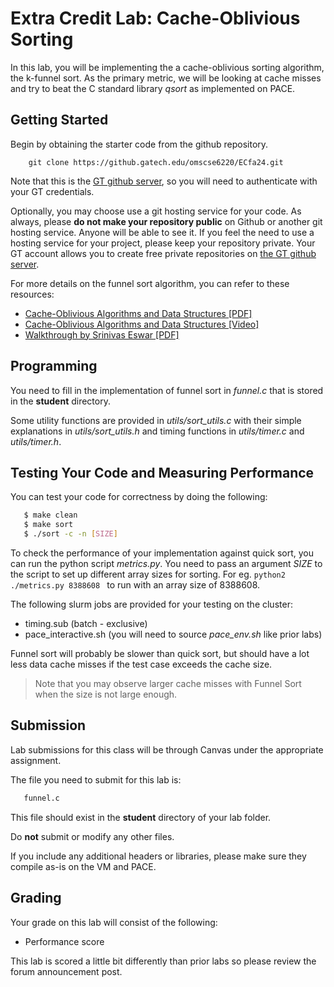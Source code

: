 # Extra Credit Lab: Cache-Oblivious Sorting

In this lab, you will be implementing the a cache-oblivious sorting algorithm, 
the k-funnel sort. As the primary metric, we will be looking at cache 
misses and try to beat the C standard library *qsort* as implemented on 
PACE.

## Getting Started
Begin by obtaining the starter code from the github repository.

```
    git clone https://github.gatech.edu/omscse6220/ECfa24.git
```

Note that this is the [GT github server](https://github.gatech.edu), so you will 
need to authenticate with your GT credentials.

Optionally, you may choose use a git hosting service for your code.  As always, 
please **do not make your repository public** on Github or another git hosting 
service. Anyone will be able to see it. If you feel the need to use a hosting 
service for your project, please keep your repository private.  Your GT account 
allows you to create free private repositories on [the GT github server](https://github.gatech.edu).  


For more details on the funnel sort algorithm, you can refer to these 
resources:

* [Cache-Oblivious Algorithms and Data Structures [PDF]](http://erikdemaine.org/papers/BRICS2002/paper.pdf)
* [Cache-Oblivious Algorithms and Data Structures [Video]](https://ocw.mit.edu/courses/electrical-engineering-and-computer-science/6-046j-design-and-analysis-of-algorithms-spring-2015/lecture-videos/lecture-24-cache-oblivious-algorithms-searching-sorting/)
* [Walkthrough by Srinivas Eswar [PDF]](documentation/Funnel_Sort.pdf)

## Programming
You need to fill in the implementation of funnel sort in *funnel.c* that is stored in the **student** directory.

Some utility functions are provided in *utils/sort_utils.c* with their simple 
explanations in *utils/sort_utils.h* and timing functions in *utils/timer.c* and *utils/timer.h*.

## Testing Your Code and Measuring Performance
You can test your code for correctness by doing the following:

```sh
   $ make clean
   $ make sort
   $ ./sort -c -n [SIZE]
```

To check the performance of your implementation against quick sort, you can 
run the python script *metrics.py*. You need to pass an argument 
*SIZE* to the script to set up different array sizes for sorting. For eg.
```python2 ./metrics.py 8388608 ``` to run with an array size of 8388608.

The following slurm jobs are provided for your testing on the cluster:

* timing.sub (batch - exclusive)
* pace_interactive.sh (you will need to source *pace_env.sh* like prior labs)

Funnel sort will probably be slower than quick sort, but should have a lot less 
data cache misses if the test case exceeds the cache size.

> Note that you may observe larger cache misses with Funnel Sort when the size is not large enough.

## Submission

Lab submissions for this class will be through Canvas under the appropriate assignment.

The file you need to submit for this lab is:

```sh
   funnel.c
```
This file should exist in the **student** directory of your lab folder.

Do **not** submit or modify any other files.

If you include any additional headers or libraries, please make sure they compile as-is on the VM and PACE.

## Grading

Your grade on this lab will consist of the following:

* Performance score

This lab is scored a little bit differently than prior labs so please review the forum announcement post.
